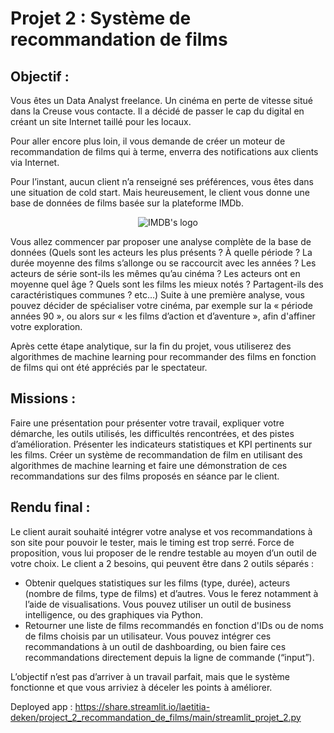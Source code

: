 # Projet 2 : Système de recommandation de films

## Objectif :
Vous êtes un Data Analyst freelance. Un cinéma en perte de vitesse situé dans la Creuse vous contacte. Il a décidé de passer le cap du digital en créant un site Internet taillé pour les locaux. 

Pour aller encore plus loin, il vous demande de créer un moteur de recommandation de films qui à terme, enverra des notifications aux clients via Internet.

Pour l’instant, aucun client n’a renseigné ses préférences, vous êtes dans une situation de cold start. Mais heureusement, le client vous donne une base de données de films basée sur la plateforme IMDb.

 
<p align="center"> <img src="https://github.com/Laetitia-Deken/Project_2_Recommandation_de_films/blob/main/IMDB_Logo_2016.svg.png" alt="IMDB's logo"/> </p>


Vous allez commencer par proposer une analyse complète de la base de données (Quels sont les acteurs les plus présents ? À quelle période ? La durée moyenne des films s’allonge ou se raccourcit avec les années ? Les acteurs de série sont-ils les mêmes qu’au cinéma ? Les acteurs ont en moyenne quel âge ? Quels sont les films les mieux notés ? Partagent-ils des caractéristiques communes ? etc…) Suite à une première analyse, vous pouvez décider de spécialiser votre cinéma, par exemple sur la « période années 90 », ou alors sur « les films d’action et d’aventure », afin d'affiner votre exploration.

Après cette étape analytique, sur la fin du projet, vous utiliserez des algorithmes de machine learning pour recommander des films en fonction de films qui ont été appréciés par le spectateur.

## Missions :
Faire une présentation pour présenter votre travail, expliquer votre démarche, les outils utilisés, les difficultés rencontrées, et des pistes d’amélioration.
Présenter les indicateurs statistiques et KPI pertinents sur les films.
Créer un système de recommandation de film en utilisant des algorithmes de machine learning et faire une démonstration de ces recommandations sur des films proposés en séance par le client.

## Rendu final :
Le client aurait souhaité intégrer votre analyse et vos recommandations à son site pour pouvoir le tester, mais le timing est trop serré. Force de proposition, vous lui proposer de le rendre testable au moyen d’un outil de votre choix. 
Le client a 2 besoins, qui peuvent être dans 2 outils séparés :
- Obtenir quelques statistiques sur les films (type, durée), acteurs (nombre de films, type de films) et d’autres. Vous le ferez notamment à l’aide de visualisations. Vous pouvez utiliser un outil de business intelligence, ou des graphiques via Python. 
- Retourner une liste de films recommandés en fonction d'IDs ou de noms de films choisis par un utilisateur. Vous pouvez intégrer ces recommandations à un outil de dashboarding, ou bien faire ces recommandations directement depuis la ligne de commande (“input”).

L’objectif n’est pas d’arriver à un travail parfait, mais que le système fonctionne et que vous arriviez à déceler les points à améliorer.

Deployed app : https://share.streamlit.io/laetitia-deken/project_2_recommandation_de_films/main/streamlit_projet_2.py
